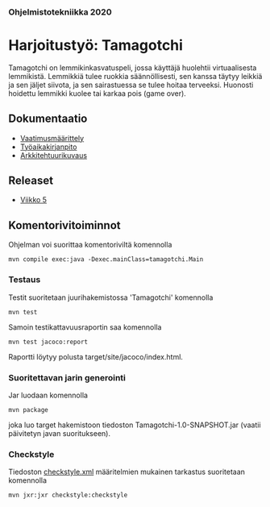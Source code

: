 ### Ohjelmistotekniikka 2020

# Harjoitustyö: Tamagotchi

Tamagotchi on lemmikinkasvatuspeli, jossa käyttäjä huolehtii virtuaalisesta lemmikistä. Lemmikkiä tulee ruokkia säännöllisesti, sen kanssa täytyy leikkiä ja sen jäljet siivota, ja sen sairastuessa se tulee hoitaa terveeksi. Huonosti hoidettu lemmikki kuolee tai karkaa pois (game over).

## Dokumentaatio

* [Vaatimusmäärittely](https://github.com/hjeronen/ot-harjoitustyo/blob/master/dokumentaatio/vaatimusmaarittely.md)
* [Työaikakirjanpito](https://github.com/hjeronen/ot-harjoitustyo/blob/master/dokumentaatio/tyoaikakirjanpito.md)
* [Arkkitehtuurikuvaus](https://github.com/hjeronen/ot-harjoitustyo/blob/master/dokumentaatio/arkkitehtuuri.md)

## Releaset

* [Viikko 5](https://github.com/hjeronen/ot-harjoitustyo/releases/tag/viikko5)

## Komentorivitoiminnot

Ohjelman voi suorittaa komentoriviltä komennolla
```
mvn compile exec:java -Dexec.mainClass=tamagotchi.Main
```

### Testaus

Testit suoritetaan juurihakemistossa 'Tamagotchi' komennolla
```
mvn test
```

Samoin testikattavuusraportin saa komennolla
```
mvn test jacoco:report
```

Raportti löytyy polusta target/site/jacoco/index.html.

### Suoritettavan jarin generointi

Jar luodaan komennolla
```
mvn package
```

joka luo target hakemistoon tiedoston Tamagotchi-1.0-SNAPSHOT.jar (vaatii päivitetyn javan suoritukseen).

### Checkstyle

Tiedoston [checkstyle.xml](https://github.com/hjeronen/ot-harjoitustyo/blob/master/Tamagotchi/checkstyle.xml) määritelmien mukainen tarkastus suoritetaan komennolla
```
mvn jxr:jxr checkstyle:checkstyle
```
